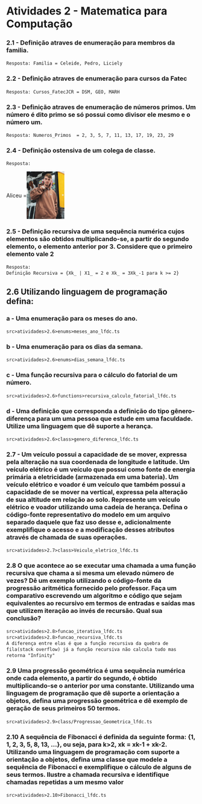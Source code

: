 # Atividades 2 - Matematica para Computação

### 2.1 - Definição atraves de enumeração para membros da familia.
    Resposta: Familia = Celeide, Pedro, Liciely

### 2.2 - Definição atraves de enumeração para cursos da Fatec
    Resposta: Cursos_FatecJCR = DSM, GEO, MARH

### 2.3 - Definição atraves de enumeração de números primos. Um número é dito primo se só possui como divisor ele mesmo e o número um.
    Resposta: Numeros_Primos  = 2, 3, 5, 7, 11, 13, 17, 19, 23, 29

### 2.4 - Definição ostensiva de um colega de classe.
    Resposta: 
<div style="display:flex; align-items:center">Aliceu = <img src="./src/images/aliceu.png"  width="100" /></div>

### 2.5 - Definição recursiva de uma sequência numérica cujos elementos são obtidos multiplicando-se, a partir do segundo elemento, o elemento anterior por 3. Considere que o primeiro elemento vale 2
    Resposta: 
    Definição Recursiva = {Xk_ | X1_ = 2 e Xk_ = 3Xk_-1 para k >= 2}

## 2.6 Utilizando linguagem de programação defina:

### a - Uma enumeração para os meses do ano.
    src>atividades>2.6>enums>meses_ano_lfdc.ts

### b - Uma enumeração para os dias da semana.
    src>atividades>2.6>enums>dias_semana_lfdc.ts

### c -  Uma função recursiva para o cálculo do fatorial de um número.
    src>atividades>2.6>functions>recursiva_calculo_fatorial_lfdc.ts

### d - Uma definição que corresponda a definição do tipo gênero-diferença para um uma pessoa que estude em uma faculdade. Utilize uma linguagem que dê suporte a herança.
    src>atividades>2.6>class>genero_diferenca_lfdc.ts

### 2.7 - Um veículo possui a capacidade de se mover, expressa pela alteração na sua coordenada de longitude e latitude. Um veículo elétrico é um veículo que possui como fonte de energia primária a eletricidade (armazenada em uma bateria). Um veículo elétrico e voador é um veículo que também possui a capacidade de se mover na vertical, expressa pela alteração de sua altitude em relação ao solo. Represente um veículo elétrico e voador utilizando uma cadeia de herança. Defina o código-fonte representativo do modelo em um arquivo separado daquele que faz uso desse e, adicionalmente exemplifique o acesso e a modificação desses atributos através de chamada de suas operações. 
    src>atividades>2.7>class>Veiculo_eletrico_lfdc.ts

### 2.8 O que acontece ao se executar uma chamada a uma função recursiva que chama a si mesma um elevado número de vezes? Dê um exemplo utilizando o código-fonte da progressão aritmética fornecido pelo professor. Faça um comparativo escrevendo um algoritmo e código que sejam equivalentes ao recursivo em termos de entradas e saídas mas que utilizem iteração ao invés de recursão. Qual sua conclusão?
    src>atividades>2.8>funcao_iterativa_lfdc.ts
    src>atividades>2.8>funcao_recursiva_lfdc.ts
    A diferença entre elas é que a função recursiva da quebra de fila(stack overflow) já a função recursiva não calcula tudo mas retorna "Infinity"


### 2.9 Uma progressão geométrica é uma sequência numérica onde cada elemento, a partir do segundo, é obtido multiplicando-se o anterior por uma constante. Utilizando uma linguagem de programação que dê suporte a orientação a objetos, defina uma progressão geométrica e dê exemplo de geração de seus primeiros 50 termos. 
    src>atividades>2.9>class/Progressao_Geometrica_lfdc.ts

### 2.10 A sequência de Fibonacci é definida da seguinte forma: {1, 1, 2, 3, 5, 8, 13, ...}, ou seja, para k>2, xk = xk-1 + xk-2. Utilizando uma linguagem de programação com suporte a orientação a objetos, defina uma classe que modele a sequência de Fibonacci e exemplifique o cálculo de alguns de seus termos. Ilustre a chamada recursiva e identifique chamadas repetidas a um mesmo valor
    src>atividades>2.10>Fibonacci_lfdc.ts
